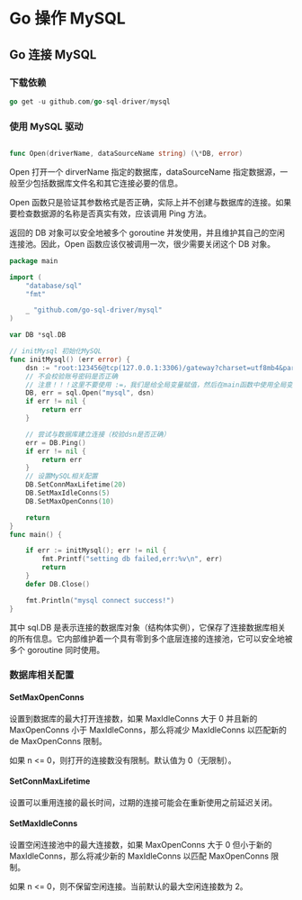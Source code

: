 # Go 操作 MySQL

## Go 连接 MySQL

### 下载依赖

```go
go get -u github.com/go-sql-driver/mysql
```

### 使用 MySQL 驱动

```go

func Open(driverName, dataSourceName string) (\*DB, error)
```

Open 打开一个 dirverName 指定的数据库，dataSourceName 指定数据源，一般至少包括数据库文件名和其它连接必要的信息。

Open 函数只是验证其参数格式是否正确，实际上并不创建与数据库的连接。如果要检查数据源的名称是否真实有效，应该调用 Ping 方法。

返回的 DB 对象可以安全地被多个 goroutine 并发使用，并且维护其自己的空闲连接池。因此，Open 函数应该仅被调用一次，很少需要关闭这个 DB 对象。

```go
package main

import (
	"database/sql"
	"fmt"

	_ "github.com/go-sql-driver/mysql"
)

var DB *sql.DB

// initMysql 初始化MySQL
func initMysql() (err error) {
	dsn := "root:123456@tcp(127.0.0.1:3306)/gateway?charset=utf8mb4&parseTime=True"
	// 不会校验账号密码是否正确
	// 注意！！！这里不要使用 :=，我们是给全局变量赋值，然后在main函数中使用全局变量db
	DB, err = sql.Open("mysql", dsn)
	if err != nil {
		return err
	}

	// 尝试与数据库建立连接（校验dsn是否正确）
	err = DB.Ping()
	if err != nil {
		return err
	}
	// 设置MySQL相关配置
	DB.SetConnMaxLifetime(20)
	DB.SetMaxIdleConns(5)
	DB.SetMaxOpenConns(10)

	return
}
func main() {

	if err := initMysql(); err != nil {
		fmt.Printf("setting db failed,err:%v\n", err)
		return
	}
	defer DB.Close()

	fmt.Println("mysql connect success!")
}
```

其中 sql.DB 是表示连接的数据库对象（结构体实例），它保存了连接数据库相关的所有信息。它内部维护着一个具有零到多个底层连接的连接池，它可以安全地被多个 goroutine 同时使用。

### 数据库相关配置

#### SetMaxOpenConns

设置到数据库的最大打开连接数，如果 MaxIdleConns 大于 0 并且新的 MaxOpenConns 小于 MaxIdleConns，那么将减少 MaxIdleConns 以匹配新的 de MaxOpenConns 限制。

如果 n <= 0，则打开的连接数没有限制。默认值为 0（无限制）。

#### SetConnMaxLifetime

设置可以重用连接的最长时间，过期的连接可能会在重新使用之前延迟关闭。

#### SetMaxIdleConns

设置空闲连接池中的最大连接数，如果 MaxOpenConns 大于 0 但小于新的 MaxIdleConns，那么将减少新的 MaxIdleConns 以匹配 MaxOpenConns 限制。

如果 n <= 0，则不保留空闲连接。当前默认的最大空闲连接数为 2。
